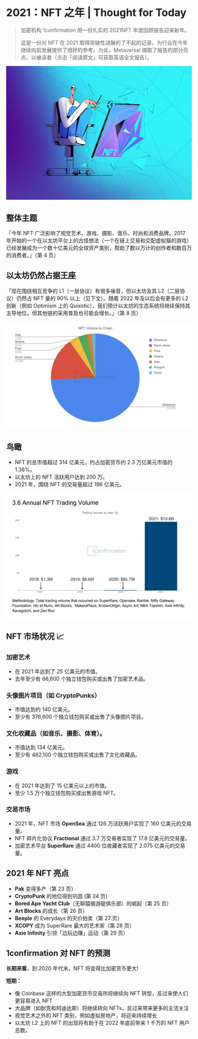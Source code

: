 # 2021：NFT 之年 | Thought for Today

> 加密机构 1confirmation 用一份扎实的 2021NFT 年度回顾报告迎来新年。
>
> [](./tweet.png)
>
> 这是一份对 NFT 在 2021 取得突破性进展的了不起的记录，为行业在今年继续向前发展提供了很好的参考。为此，Metaversal 摘取了报告的部分亮点，以飨读者（点击「阅读原文」可获取英语全文报告）。

![](./cover.jpeg)

## 整体主题

「今年 NFT 广泛影响了视觉艺术、游戏、摄影、音乐、时尚和消费品牌。2017 年开始的一个在以太坊平台上的古怪想法（一个在链上交易和交配虚拟猫的游戏）已经发展成为一个数十亿美元的全球资产类别，帮助了数以万计的创作者和数百万的消费者。」（第 4 页）

## 以太坊仍然占据王座

「现在围绕相互竞争的 L1（一层协议）有很多噪音，但以太坊及其 L2（二层协议）仍然占 NFT 量的 90% 以上（见下文）。随着 2022 年及以后会有更多的 L2 创新（例如 Optimism 上的 Quixotic），我们预计以太坊的生态系统将继续保持其主导地位。但其他链的采用普及也可能会增长。」（第 8 页）

![](./chart-01.jpeg)

## 鸟瞰

- NFT 的总市值超过 314 亿美元，约占加密货币约 2.3 万亿美元市值的 1.36%。
- 以太坊上的 NFT 活跃用户达到 200 万。
- 2021 年，围绕 NFT 的交易量超过 196 亿美元。

![](./chart-02.jpeg)

## NFT 市场状况 📈

### 加密艺术

- 在 2021 年达到了 25 亿美元的市值。
- 去年至少有 66,600 个独立钱包购买或出售了加密艺术品。

### 头像图片项目（如 CryptoPunks）

- 市值达到约 140 亿美元。
- 至少有 376,600 个独立钱包购买或出售了头像图片项目。

### 文化收藏品（如音乐、摄影、体育）。

- 市值达到 134 亿美元。
- 至少有 482,100 个独立钱包购买或出售了文化收藏品。

### 游戏

- 在 2021 年达到了 15 亿美元以上的市值。
- 至少 1.5 万个独立钱包购买或出售游戏 NFT。

### 交易市场

- 2021 年，NFT 市场 **OpenSea** 通过 126 万活跃用户实现了 160 亿美元的交易量。
- NFT 碎片化协议 **Fractional** 通过 3.7 万交易者实现了 17.8 亿美元的交易量。
- 加密艺术平台 **SuperRare** 通过 4400 位收藏者实现了 2.075 亿美元的交易量。

## 2021 年 NFT 亮点

- **Pak** 变得多产（第 23 页）
- **CryptoPunk** 的地位得到巩固 (第 24 页)
- **Bored Ape Yacht Club**（无聊猿猴游艇俱乐部）的崛起（第 25 页）
- **Art Blocks** 的成长（第 26 页）
- **Beeple** 的 Everydays 的天价拍卖（第 27 页）
- **XCOPY** 成为 SuperRare 最大的艺术家（第 28 页）
- **Axie Infinity** 引领「边玩边赚」运动（第 29 页）

## 1confirmation 对 NFT 的预测

**长期来看**，到 2020 年代末，NFT 将变得比加密货币更大!

**短期：**

- 像 Coinbase 这样的大型加密货币交易所将继续向 NFT 转型，反过来使人们更容易进入 NFT
- 大品牌（如耐克和阿迪达斯）将继续转向 NFTs，反过来带来更多的主流关注
- 视觉艺术之外的 NFT 类别，例如虚拟房地产，将迎来持续增长
- 以太坊 L2 上的 NFT 的出现将有助于在 2022 年底前带来 1 千万的 NFT 用户总数。
